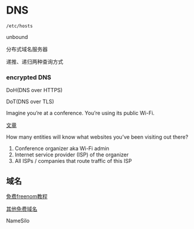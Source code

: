 # DNS

`/etc/hosts`

unbound

分布式域名服务器

递推、递归两种查询方式

### encrypted DNS

DoH(DNS over HTTPS)

DoT(DNS over TLS)

Imagine you’re at a conference. You’re using its public Wi-Fi.

[文章](https://paulmillr.com/posts/encrypted-dns/)

How many entities will know what websites you’ve been visiting out there?

1. Conference organizer aka Wi-Fi admin
2. Internet service provider (ISP) of the organizer
3. All ISPs / companies that route traffic of this ISP

## 域名

[免费freenom教程](https://www.youtube.com/watch?v=0GntFzGe-NE)

[其他免费域名](https://www.youtube.com/watch?v=s5f3Rdl5r5I)

NameSilo

